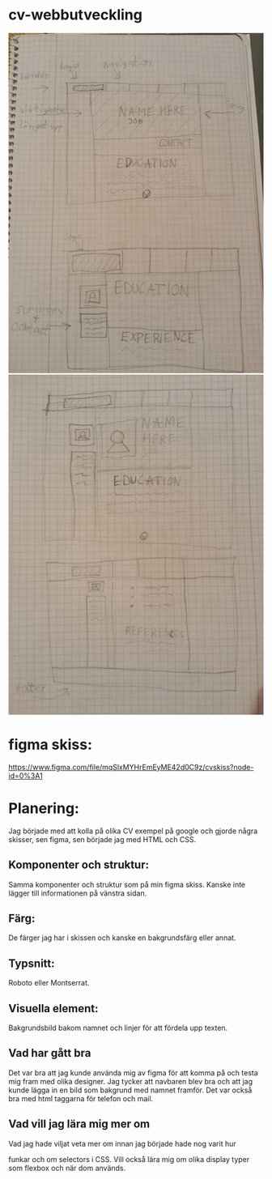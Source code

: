# cv-webbutveckling
![skiss på sidan1](20201007_214824.jpg)
![skiss på sidan2](20201007_214922.jpg)
# figma skiss:
https://www.figma.com/file/mqSlxMYHrEmEyME42d0C9z/cvskiss?node-id=0%3A1

# Planering:
Jag började med att kolla på olika CV exempel på google och gjorde några skisser, sen figma, sen började jag med HTML och CSS.
## Komponenter och struktur: 
Samma komponenter och struktur som på min figma skiss. Kanske inte lägger till informationen på vänstra sidan.
## Färg: 
De färger jag har i skissen och kanske en bakgrundsfärg eller annat.
## Typsnitt: 
Roboto eller Montserrat.
## Visuella element: 
Bakgrundsbild bakom namnet och linjer för att fördela upp texten.


## Vad har gått bra
Det var bra att jag kunde använda mig av figma för att komma på och testa mig fram med olika designer. Jag tycker att navbaren blev bra och att jag kunde lägga in en bild som bakgrund med namnet framför. Det var också bra med html taggarna för telefon och mail.
## Vad vill jag lära mig mer om
Vad jag hade viljat veta mer om innan jag började hade nog varit hur <div class=""> funkar och om selectors i CSS. Vill också lära mig om olika display typer som flexbox och när dom används.
